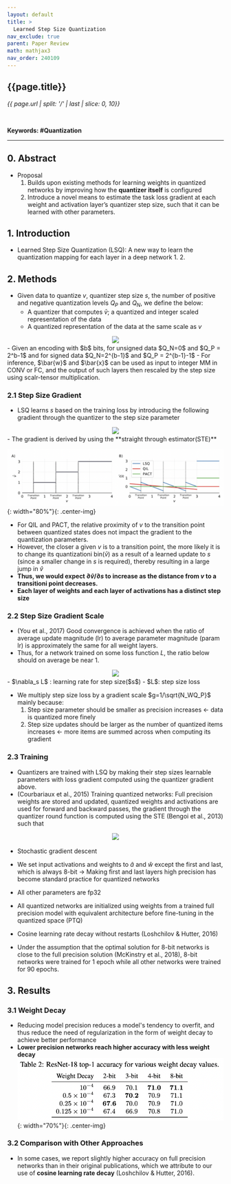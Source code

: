 ```yaml
---
layout: default
title: >
  Learned Step Size Quantization
nav_exclude: true
parent: Paper Review
math: mathjax3
nav_order: 240109
---
```


## {{page.title}}
*{{ page.url | split: '/' | last | slice: 0, 10}}*

 <br>

**Keywords: #Quantization**

---


## 0. Abstract
- Proposal
    1. Builds upon existing methods for learning weights in quantized networks by improving how the **quantizer itself** is configured
    2. Introduce a novel means to estimate the task loss gradient at each weight and activation layer’s quantizer step size, such that it can be learned with other parameters.


## 1. Introduction
- Learned Step Size Quantization (LSQ): A new way to learn the quantization mapping for each layer in a deep network 
  1. 
  2. 

## 2. Methods 
- Given data to quantize $v$, quantizer step size $s$, the number of positive and negative quantization levels $Q_P$ and $Q_N$, we define the below: 
  - A quantizer that computes $\bar{v}$; a quantized and integer scaled representation of the data
  - A quantized representation of the data at the same scale as $v$ 
  <!-- $$
  \begin{align*}
  & \bar{v} = \lfloor\text{clip}(v/s, -Q_N, Q_P)\rceil \\
  & \hat{v} = \bar{v} \times s
  \end{align*}
  $$ --> 

<div align="center"><img style="background: white;" src="https://latex.codecogs.com/svg.latex?%20%20%5Cbegin%7Balign*%7D%0A%20%20%26%20%5Cbar%7Bv%7D%20%3D%20%5Clfloor%5Ctext%7Bclip%7D(v%2Fs%2C%20-Q_N%2C%20Q_P)%5Crceil%20%5C%5C%0A%20%20%26%20%5Chat%7Bv%7D%20%3D%20%5Cbar%7Bv%7D%20%5Ctimes%20s%0A%20%20%5Cend%7Balign*%7D"></div>
  - Given an encoding with $b$ bits, for unsigned data $Q_N=0$ and $Q_P = 2^b-1$ and for signed data $Q_N=2^{b-1}$ and $Q_P = 2^{b-1}-1$
  - For inference, $\bar{w}$ and $\bar{x}$ can be used as input to integer MM in CONV or FC, and the output of such layers then rescaled by the step size using scalr-tensor multiplication. 

### 2.1 Step Size Gradient 
- LSQ learns $s$ based on the training loss by introducing the following gradient through the quantizer to the step size parameter
  <!-- $$
  \frac{\partial \hat{v}}{\partial s}= \begin{cases}-v / s+\lfloor v / s\rceil & \text { if }-Q_N<v / s<Q_P \\ -Q_N & \text { if } v / s \leq-Q_N \\ Q_P & \text { if } v / s \geq Q_P\end{cases}
  $$ --> 

<div align="center"><img style="background: white;" src="https://latex.codecogs.com/svg.latex?%20%20%5Cfrac%7B%5Cpartial%20%5Chat%7Bv%7D%7D%7B%5Cpartial%20s%7D%3D%20%5Cbegin%7Bcases%7D-v%20%2F%20s%2B%5Clfloor%20v%20%2F%20s%5Crceil%20%26%20%5Ctext%20%7B%20if%20%7D-Q_N%3Cv%20%2F%20s%3CQ_P%20%5C%5C%20-Q_N%20%26%20%5Ctext%20%7B%20if%20%7D%20v%20%2F%20s%20%5Cleq-Q_N%20%5C%5C%20Q_P%20%26%20%5Ctext%20%7B%20if%20%7D%20v%20%2F%20s%20%5Cgeq%20Q_P%5Cend%7Bcases%7D"></div>
- The gradient is derived by using the **straight through estimator(STE)**

![](/img/2024-01-12-13-07-22.png){: width="80%"}{: .center-img}
- For QIL and PACT, the relative proximity of $v$ to the transition point between quantized states does not impact the gradient to the quantization parameters.
- However, the closer a given $v$ is to a transition point, the more likely it is to change its quantizationi bin($\bar{v}$) as a result of a learned update to $s$ (since a smaller change in $s$ is required), thereby resulting in a large jump in $\hat{v}$
- **Thus, we would expect $\partial \hat{v}/\partial s$ to increase as the distance from $v$ to a transitioni point decreases.**
- **Each layer of weights and each layer of activations has a distinct step size**

### 2.2 Step Size Gradient Scale
- (You et al., 2017) Good convergence is achieved when the ratio of average update magnitude (lr) to average parameter magnitude (param lr) is approximately the same for all weight layers. 
- Thus, for a network trained on some loss function $L$, the ratio below should on average be near 1.   

<!-- $$
R=\frac{\nabla_s L}{s} / \frac{\left\|\nabla_w L\right\|}{\|w\|}
$$ --> 
<div align="center"><img style="background: white;" src="https://latex.codecogs.com/svg.latex?R%3D%5Cfrac%7B%5Cnabla_s%20L%7D%7Bs%7D%20%2F%20%5Cfrac%7B%5Cleft%5C%7C%5Cnabla_w%20L%5Cright%5C%7C%7D%7B%5C%7Cw%5C%7C%7D"></div>
- $\nabla_s L$ : learning rate for step size($s$)
- $L$: step size loss

- We multiply step size loss by a gradient scale $g=1/\sqrt{N_WQ_P}$ mainly because:
  1. Step size parameter should be smaller as precision increases ← data is quantized more finely
  2. Step size updates should be larger as the number of quantized items increases ← more items are summed across when computing its gradient

### 2.3 Training 
- Quantizers are trained with LSQ by making their step sizes learnable parameters with loss gradient computed using the quantizer gradient above.
- (Courbariaux et al., 2015) Training quantized networks: Full precision weights are stored and updated, quantized weights and activations are used for forward and backward passes, the gradient through the quantizer round function is computed using the STE (Bengoi et al., 2013) such that 
<!-- $$
\frac{\partial \hat{v}}{\partial v}= \begin{cases}1 & \text { if }-Q_N<v / s<Q_P \\ 0 & \text { otherwise },\end{cases}
$$ --> 

<div align="center"><img style="background: white;" src="https://latex.codecogs.com/svg.latex?%5Cfrac%7B%5Cpartial%20%5Chat%7Bv%7D%7D%7B%5Cpartial%20v%7D%3D%20%5Cbegin%7Bcases%7D1%20%26%20%5Ctext%20%7B%20if%20%7D-Q_N%3Cv%20%2F%20s%3CQ_P%20%5C%5C%200%20%26%20%5Ctext%20%7B%20otherwise%20%7D%2C%5Cend%7Bcases%7D"></div>

- Stochastic gradient descent

- We set input activations and weights to $\hat{a}$ and $\hat{w}$ except the first and last, which is always 8-bit → Making first and last layers high precision has become standard practice for quantized networks
- All other parameters are fp32
- All quantized networks are initialized using weights from a trained full precision model with equivalent architecture before fine-tuning in the quantized space (PTQ)
- Cosine learning rate decay without restarts (Loshchilov & Hutter, 2016)
- Under the assumption that the optimal solution for 8-bit networks is close to the full precision solution (McKinstry et al., 2018), 8-bit networks were trained for 1 epoch while all other networks were trained for 90 epochs.

## 3. Results
### 3.1 Weight Decay
- Reducing model precision reduces a model's tendency to overfit, and thus reduce the need of regularization in the form of weight decay to achieve better performance
- **Lower precision networks reach higher accuracy with less weight decay** 
![](/img/2024-01-12-14-43-50.png){: width="70%"}{: .center-img}

### 3.2 Comparison with Other Approaches 
- In some cases, we report slightly higher accuracy on full precision networks than in their original publications, which we attribute to our use of **cosine learning rate decay** (Loshchilov & Hutter, 2016).

<!-- ### 3.4 Step Size Gradient Scale Impact
-  -->